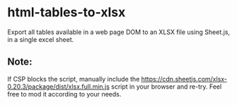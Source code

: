 # html-tables-to-xlsx
Export all tables available in a web page DOM to an XLSX file using Sheet.js, in a single excel sheet.

## Note: 
If CSP blocks the script, manually include the https://cdn.sheetjs.com/xlsx-0.20.3/package/dist/xlsx.full.min.js script in your browser and re-try.
Feel free to mod it according to your needs.
